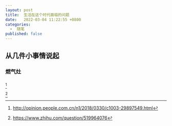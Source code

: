 ```yaml
---
layout: post
title:  生活在这个时代面临的问题
date:   2022-03-04 11:22:55 +0800
categories:
  -  随笔
published: false
---
```


##  从几件小事情说起 ##

### 燃气灶 ###


###  ###



[^2]

[^3]

[^2]: http://opinion.people.com.cn/n1/2018/0330/c1003-29897549.html
[^3]: https://www.zhihu.com/question/519964076
